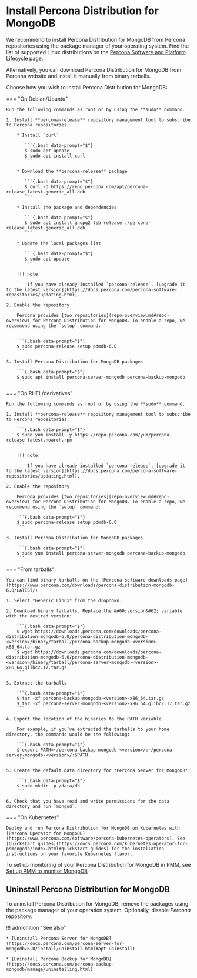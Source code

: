 # Install Percona Distribution for MongoDB

We recommend to install Percona Distribution for MongoDB from Percona repositories using the package manager of your operating system. Find the list of supported Linux distributions on the [Percona Software and Platform Lifecycle](https://www.percona.com/services/policies/percona-software-platform-lifecycle#mongodb) page.

Alternatively, you can download Percona Distribution for MongoDB from Percona website and install it manually from binary tarballs.

Choose how you wish to install Percona Distribution for MongoDB:

=== "On Debian/Ubuntu"

    Run the following commands as root or by using the **sudo** command.

    1. Install **percona-release** repository management tool to subscribe to Percona repositories:    

        * Install `curl`    

           ```{.bash data-prompt="$"}
           $ sudo apt update
           $ sudo apt install curl
           ```    

        * Download the **percona-release** package    

           ```{.bash data-prompt="$"}
           $ curl -O https://repo.percona.com/apt/percona-release_latest.generic_all.deb
           ```    

        * Install the package and dependencies    

           ```{.bash data-prompt="$"}
           $ sudo apt install gnupg2 lsb-release ./percona-release_latest.generic_all.deb
           ```    

        * Update the local packages list

           ```{.bash data-prompt="$"}
           $ sudo apt update
           ``` 

        !!! note

            If you have already installed `percona-release`, [upgrade it to the latest version](https://docs.percona.com/percona-software-repositories/updating.html).

    2. Enable the repository    

        Percona provides [two repositories](repo-overview.md#repo-overview) for Percona Distribution for MongoDB. To enable a repo, we recommend using the `setup` command:    


        ```{.bash data-prompt="$"}
        $ sudo percona-release setup pdmdb-6.0
        ```    

    3. Install Percona Distribution for MongoDB packages    

        ```{.bash data-prompt="$"}
        $ sudo apt install percona-server-mongodb percona-backup-mongodb
        ```


=== "On RHEL/derivatives"

    Run the following commands as root or by using the **sudo** command.

    1. Install **percona-release** repository management tool to subscribe to Percona repositories:    

        ```{.bash data-prompt="$"}
        $ sudo yum install -y https://repo.percona.com/yum/percona-release-latest.noarch.rpm
        ```
         
        !!! note

            If you have already installed `percona-release`, [upgrade it to the latest version](https://docs.percona.com/percona-software-repositories/updating.html).   

    2. Enable the repository    

        Percona provides [two repositories](repo-overview.md#repo-overview) for Percona Distribution for MongoDB. To enable a repo, we recommend using the `setup` command:    

        ```{.bash data-prompt="$"}
        $ sudo percona-release setup pdmdb-6.0
        ```    

    3. Install Percona Distribution for MongoDB packages    

        ```{.bash data-prompt="$"}
        $ sudo yum install percona-server-mongodb percona-backup-mongodb
        ```
    

=== "From tarballs"

    You can find binary tarballs on the [Percona software downloads page](https://www.percona.com/downloads/percona-distribution-mongodb-6.0/LATEST/)

    1. Select *Generic Linux* from the dropdown.

    2. Download binary tarballs. Replace the &#60;version&#62; variable with the desired version:

        ```{.bash data-prompt="$"}
        $ wget https://downloads.percona.com/downloads/percona-distribution-mongodb-6.0/percona-distribution-mongodb-<version>/binary/tarball/percona-backup-mongodb-<version>-x86_64.tar.gz
        $ wget https://downloads.percona.com/downloads/percona-distribution-mongodb-6.0/percona-distribution-mongodb-<version>/binary/tarball/percona-server-mongodb-<version>-x86_64.glibc2.17.tar.gz
        ```

    3. Extract the tarballs

        ```{.bash data-prompt="$"}
        $ tar -xf percona-backup-mongodb-<version>-x86_64.tar.gz
        $ tar -xf percona-server-mongodb-<version>-x86_64.glibc2.17.tar.gz
        ```

    4. Export the location of the binaries to the PATH variable

        For example, if you’ve extracted the tarballs to your home directory, the commands would be the following:

        ```{.bash data-prompt="$"}
        $ export PATH=~/percona-backup-mongodb-<version>/:~/percona-server-mongodb-<version>/:$PATH
        ```

    5. Create the default data directory for *Percona Server for MongoDB*:

        ```{.bash data-prompt="$"}
        $ sudo mkdir -p /data/db
        ```

    6. Check that you have read and write permissions for the data directory and run `mongod`.

=== "On Kubernetes"

    Deploy and run Percona Distribution for MongoDB on Kubernetes with [Percona Operator for MongoDB](https://www.percona.com/software/percona-kubernetes-operators). See [Quickstart guides](https://docs.percona.com/kubernetes-operator-for-psmongodb/index.html#quickstart-guides) for the installation instructions on your favorite Kubernetes flavor.

To set up monitoring of your Percona Distribution for MongoDB in PMM, see [Set up PMM to monitor MongoDB](https://docs.percona.com/percona-monitoring-and-management/setting-up/client/mongodb.html)

## Uninstall Percona Distribution for MongoDB

To uninstall Percona Distribution for MongoDB, remove the packages using the package manager of your
operation system. Optionally, disable *Percona* repository.

!!! admonition "See also"

    * [Uninstall Percona Server for MongoDB](https://docs.percona.com/percona-server-for-mongodb/6.0/install/uninstall.html#apt-uninstall)

    * [Uninstall Percona Backup for MongoDB](https://docs.percona.com/percona-backup-mongodb/manage/uninstalling.html)




    


    
